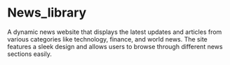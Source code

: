 # News_library
A dynamic news website that displays the latest updates and articles from various categories like technology, finance, and world news. The site features a sleek design and allows users to browse through different news sections easily.
